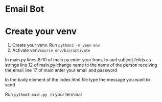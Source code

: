 # Email Bot

# Create your venv
1. Create your venv. Run `python3 -m venv env`
2. Activate venv`source env/bin/activate`

In main.py 
  lines 8-10 of main.py enter your from, to and subject feilds as strings
  line 12 of main.py change name to the name of the person receiving the email
  line 17 of main enter your email and password

In the body element of the index.html file type the message you want to send 

Run `python3 main.py ` in your terminal
